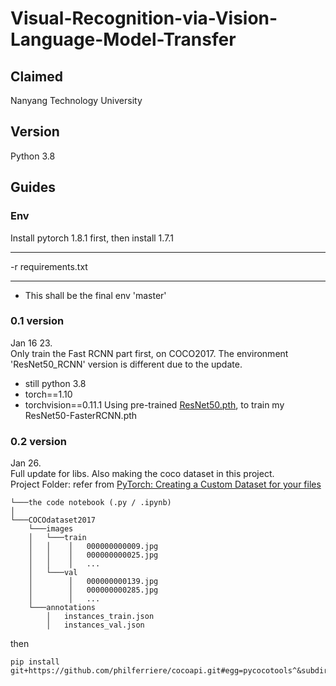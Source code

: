 # Visual-Recognition-via-Vision-Language-Model-Transfer


## Claimed
Nanyang Technology University

## Version
Python 3.8

## Guides
### Env
Install pytorch 1.8.1 first, then install 1.7.1

***
-r requirements.txt
***
* This shall be the final env 'master'
### 0.1 version
Jan 16 23.  
Only train the Fast RCNN part first, on COCO2017. The environment 'ResNet50_RCNN' version is different due to the update. 
* still python 3.8
* torch==1.10
* torchvision==0.11.1
Using pre-trained [ResNet50.pth](https://download.pytorch.org/models/resnet50-19c8e357.pth), to train my ResNet50-FasterRCNN.pth
### 0.2 version
Jan 26.  
Full update for libs. Also making the coco dataset in this project.  
Project Folder: refer from [PyTorch: Creating a Custom Dataset for your files](https://pytorch.org/tutorials/beginner/basics/data_tutorial.html#creating-a-custom-dataset-for-your-files)
```
└───the code notebook (.py / .ipynb)  
│  
└───COCOdataset2017     
    └───images  
    │   └───train  
    │   │    │   000000000009.jpg  
    │   │    │   000000000025.jpg  
    │   │    │   ...  
    │   └───val     
    │        │   000000000139.jpg  
    │        │   000000000285.jpg  
    │        │   ...  
    └───annotations  
        │   instances_train.json  
        │   instances_val.json 
```
then
```
pip install git+https://github.com/philferriere/cocoapi.git#egg=pycocotools^&subdirectory=PythonAPI
```

